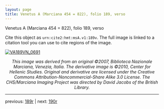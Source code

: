 ```yaml
---
layout: page
title: Venetus A (Marciana 454 = 822), folio 189, verso
---
```


Venetus A (Marciana 454 = 822), folio 189, verso

Cite this object as `urn:cite2:hmt:msA.v1:189v`.  The full image is linked to a citation tool you can use to cite regions of the image.

[![VA189VN_0691](http://www.homermultitext.org/iipsrv?IIIF=/project/homer/pyramidal/deepzoom/hmt/vaimg/2017a/VA189VN_0691.tif/full/800,/0/default.jpg)](http://www.homermultitext.org/ict2/?urn=urn:cite2:hmt:vaimg.2017a:VA189VN_0691) 

<p style="text-align: center; font-style: italic;">This image was derived from an original ©2007, Biblioteca Nazionale Marciana, Venezia, Italia. The derivative image is ©2010, Center for Hellenic Studies. Original and derivative are licensed under the Creative Commons Attribution-Noncommercial-Share Alike 3.0 License. The CHS/Marciana Imaging Project was directed by David Jacobs of the British Library.</p>

---

previous: [189r](../189r/) | next: [190r](../190r/)